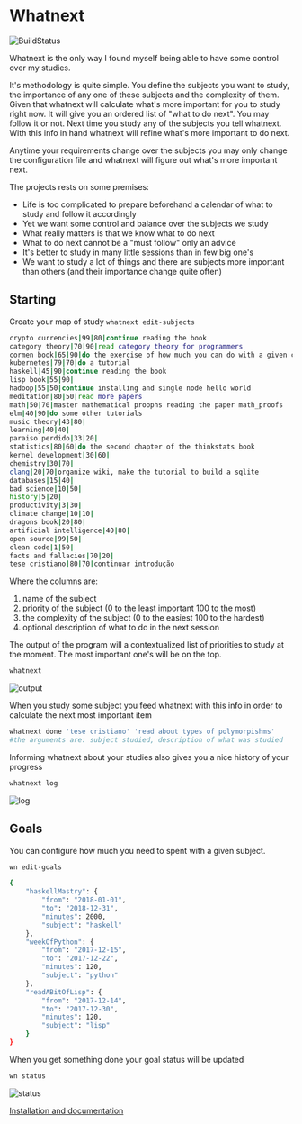 # Whatnext

![BuildStatus](https://travis-ci.org/jeanCarloMachado/whatnext.svg?branch=master)

Whatnext is the only way I found myself being able to have some control
over my studies.

It's methodology is quite simple. You define the subjects you want to
study, the importance of any one of these subjects and the complexity of
them. Given that whatnext will calculate what's more
important for you to study right now. It will give you an ordered list
of "what to do next". You may follow it or not. Next time you study any
of the subjects you tell whatnext. With this info in hand whatnext will
refine what's more important to do next.

Anytime your requirements change over the subjects you may only change
the configuration file and whatnext will figure out what's more
important next.

The projects rests on some premises:

- Life is too complicated to prepare beforehand a calendar of what to study and follow it accordingly
- Yet we want some control and balance over the subjects we study
- What really matters is that we know what to do next
- What to do next cannot be a "must follow" only an advice
- It's better to study in many little sessions than in few big one's
- We want to study a lot of things and there are subjects more important than others (and their importance change quite often)


## Starting

Create your map of study ``whatnext edit-subjects``

```sh
crypto currencies|99|80|continue reading the book
category theory|70|90|read category theory for programmers
cormen book|65|90|do the exercise of how much you can do with a given complexity (wiki)
kubernetes|79|70|do a tutorial
haskell|45|90|continue reading the book
lisp book|55|90|
hadoop|55|50|continue installing and single node hello world
meditation|80|50|read more papers
math|50|70|master mathematical proophs reading the paper math_proofs 
elm|40|90|do some other tutorials
music theory|43|80|
learning|40|40|
paraiso perdido|33|20|
statistics|80|60|do the second chapter of the thinkstats book
kernel development|30|60|
chemistry|30|70|
clang|20|70|organize wiki, make the tutorial to build a sqlite
databases|15|40|
bad science|10|50|
history|5|20|
productivity|3|30|
climate change|10|10|
dragons book|20|80|
artificial intelligence|40|80|
open source|99|50|
clean code|1|50|
facts and fallacies|70|20|
tese cristiano|80|70|continuar introdução
```

Where the columns are:
1. name of the subject
2. priority of the subject (0 to the least important 100 to the most)
3. the complexity of the subject (0 to the easiest 100 to the hardest)
4. optional description of what to do in the next session

The output of the program will a contextualized list of priorities to
study at the moment. The most important one's will be on the top.

```sh
whatnext
```

![output](https://i.imgur.com/penJYeF.png)

When you study some subject you feed whatnext with this info in order to calculate the next most important item

```sh
whatnext done 'tese cristiano' 'read about types of polymorpishms'
#the arguments are: subject studied, description of what was studied
```
Informing whatnext about your studies also gives you a nice history of your progress
```sh
whatnext log
```

![log](https://i.imgur.com/N2OMkvH.png)


## Goals

You can configure how much you need to spent with a given subject.
```sh
wn edit-goals
```
```sh
{
    "haskellMastry": {
        "from": "2018-01-01",
        "to": "2018-12-31",
        "minutes": 2000,
        "subject": "haskell"
    },
    "weekOfPython": {
        "from": "2017-12-15",
        "to": "2017-12-22",
        "minutes": 120,
        "subject": "python"
    },
    "readABitOfLisp": {
        "from": "2017-12-14",
        "to": "2017-12-30",
        "minutes": 120,
        "subject": "lisp"
    }
}
```

When you get something done your goal status will be updated

```sh
wn status
```

![status](https://i.imgur.com/imsMToT.png)


[Installation and documentation](doc.md)
